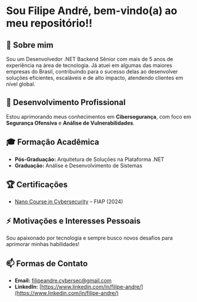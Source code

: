 # Sou Filipe André, bem-vindo(a) ao meu repositório!!

## 🚀 Sobre mim  
Sou um Desenvolvedor .NET Backend Sênior com mais de 5 anos de experiência na área de tecnologia. Já atuei em algumas das maiores empresas do Brasil, contribuindo para o sucesso delas ao desenvolver soluções eficientes, escaláveis e de alto impacto, atendendo clientes em nível global.

## 🌱 Desenvolvimento Profissional  
Estou aprimorando meus conhecimentos em **Cibersegurança**, com foco em **Segurança Ofensiva** e **Análise de Vulnerabilidades**.  

## 🎓 Formação Acadêmica  
- **Pós-Graduação:** Arquitetura de Soluções na Plataforma .NET  
- **Graduação:** Análise e Desenvolvimento de Sistemas  

## 🏆 Certificações  
- [Nano Course in Cybersecurity](https://on.fiap.com.br/pluginfile.php/1/local_nanocourses/certificado_nanocourse/107564/dde2de4e80de00b0dee0887fe4840c4f/certificado.png) – FIAP (2024)  

## ⚡ Motivações e Interesses Pessoais  
Sou apaixonado por tecnologia e sempre busco novos desafios para aprimorar minhas habilidades!

## 📫 Formas de Contato 
- **Email:** filipeandre.cybersec@gmail.com
- **LinkedIn:** [https://www.linkedin.com/in/filipe-andre/](https://www.linkedin.com/in/filipe-andre/)

<!---
FilipeCyberSec/FilipeCyberSec is a ✨ special ✨ repository because its `README.md` (this file) appears on your GitHub profile.
You can click the Preview link to take a look at your changes.
--->
